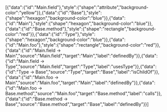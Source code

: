 [{"data":{"id":"Main.field"},"style":{"shape":"attribute","background-color":"yellow"}},{"data":{"id":"Base"},"style":{"shape":"hexagon","background-color":"blue"}},{"data":{"id":"Main"},"style":{"shape":"hexagon","background-color":"blue"}},{"data":{"id":"Base.method"},"style":{"shape":"rectangle","background-color":"red"}},{"data":{"id":"Type"},"style":{"shape":"hexagon","background-color":"blue"}},{"data":{"id":"Main.foo"},"style":{"shape":"rectangle","background-color":"red"}},{"data":{"id":"Main.field -> Main","source":"Main.field","target":"Main","label":"definedBy"}},{"data":{"id":"Main.field -> Type","source":"Main.field","target":"Type","label":"usesType"}},{"data":{"id":"Type -> Base","source":"Type","target":"Base","label":"isChildOf"}},{"data":{"id":"Main.foo -> Main","source":"Main.foo","target":"Main","label":"definedBy"}},{"data":{"id":"Main.foo -> Base.method","source":"Main.foo","target":"Base.method","label":"calls"}},{"data":{"id":"Base.method -> Base","source":"Base.method","target":"Base","label":"definedBy"}}]